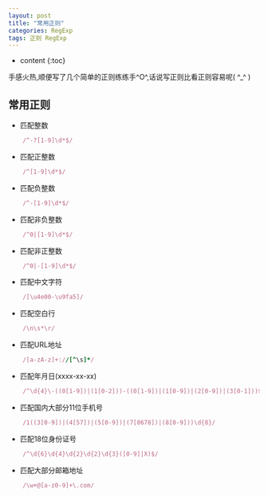 ```yaml
---
layout: post
title: "常用正则"
categories: RegExp
tags: 正则 RegExp
---
```


* content
{:toc}

手感火热,顺便写了几个简单的正则练练手^O^,话说写正则比看正则容易呢( ^_^ )




## 常用正则

* 匹配整数

```ruby
    /^-?[1-9]\d*$/
```

* 匹配正整数

```ruby
    /^[1-9]\d*$/
```

* 匹配负整数

```ruby
    /^-[1-9]\d*$/
```

* 匹配非负整数

```ruby
    /^0|[1-9]\d*$/
```

* 匹配非正整数

```ruby
    /^0|-[1-9]\d*$/
```

* 匹配中文字符

```ruby
    /[\u4e00-\u9fa5]/
```

* 匹配空白行

```ruby
    /\n\s*\r/
```

* 匹配URL地址

```ruby
    /[a-zA-z]+://[^\s]*/
```

* 匹配年月日(xxxx-xx-xx)

```ruby
    /^\d{4}\-((0[1-9])|(1[0-2]))-((0[1-9])|(1[0-9])|(2[0-9])|(3[0-1]))$/
```

* 匹配国内大部分11位手机号

```ruby
    /1((3[0-9])|(4[57])|(5[0-9])|(7[0678])|(8[0-9]))\d{8}/
```

* 匹配18位身份证号

```ruby
    /^\d{6}\d{4}\d{2}\d{2}\d{3}([0-9]|X)$/
```

* 匹配大部分邮箱地址

```ruby
    /\w+@[a-z0-9]+\.com/
```
